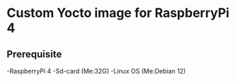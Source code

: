# Custom Yocto image for RaspberryPi 4

## Prerequisite
-RaspberryPi 4
-Sd-card (Me:32G)
-Linux OS (Me:Debian 12)
